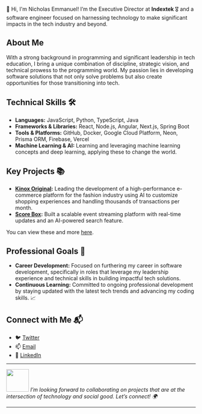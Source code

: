 👋 Hi, I'm Nicholas Emmanuel! I’m the Executive Director at **Indextek** 🎖️ and a software engineer focused on harnessing technology to make significant impacts in the tech industry and beyond.

## About Me
With a strong background in programming and significant leadership in tech education, I bring a unique combination of discipline, strategic vision, and technical prowess to the programming world. My passion lies in developing software solutions that not only solve problems but also create opportunities for those transitioning into tech.

## Technical Skills 🛠️
- **Languages:** JavaScript, Python, TypeScript, Java
- **Frameworks & Libraries:** React, Node.js, Angular, Next.js, Spring Boot
- **Tools & Platforms:** GitHub, Docker, Google Cloud Platform, Neon, Prisma ORM, Firebase, Vercel
- **Machine Learning & AI:** Learning and leveraging machine learning concepts and deep learning, applying these to change the world.

## Key Projects 📚
- **[Kinox Original](https://kinoxoriginal.com):** Leading the development of a high-performance e-commerce platform for the fashion industry using AI to customize shopping experiences and handling thousands of transactions per month.
- **[Score Box](https://thescorebox.ca/):** Built a scalable event streaming platform with real-time updates and an AI-powered search feature.

You can view these and more [here](https://techieemma.me/).

## Professional Goals 🚀
- **Career Development:** Focused on furthering my career in software development, specifically in roles that leverage my leadership experience and technical skills in building impactful tech solutions.
- **Continuous Learning:** Committed to ongoing professional development by staying updated with the latest tech trends and advancing my coding skills. 📈

## Connect with Me 📬
- 🐦 [Twitter](https://twitter.com/techieEmma)
- 📫 [Email](mailto:nicholasemmanuel321@gmail.com)
- 🔗 [LinkedIn](https://linkedin.com/in/techieemma)
---

<img src="https://media.giphy.com/media/LnQjpWaON8nhr21vNW/giphy.gif" width="60"> <em>I’m looking forward to collaborating on projects that are at the intersection of technology and social good. Let’s connect! 🌍</em>

---
